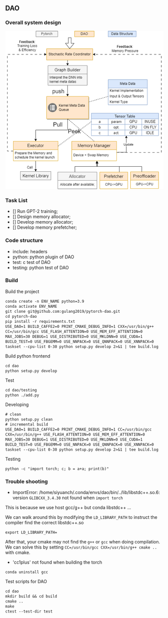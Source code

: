 ## DAO 

### Overall system design 

![image](./system%20design.png)

### Task List 

- [] Run GPT-2 training; 
- [] Design memory allocator; 
- [] Develop memory allocator; 
- [] Develop memory prefetcher; 

### Code structure
- include: headers
- python: python plugin of DAO  
- test: c test of DAO
- testing: python test of DAO

### Build
Build the project 
```
conda create -n ENV_NAME python=3.9 
conda activate ENV_NAME
git clone git@github.com:gulang2019/pytorch-dao.git
cd pytorch-dao 
pip install -r requirements.txt 
USE_DAO=1 BUILD_CAFFE2=0 PRINT_CMAKE_DEBUG_INFO=1 CXX=/usr/bin/g++ CC=/usr/bin/gcc USE_FLASH_ATTENTION=0 USE_MEM_EFF_ATTENTION=0  MAX_JOBS=30 DEBUG=1 USE_DISTRIBUTED=0 USE_MKLDNN=0 USE_CUDA=1 BUILD_TEST=0 USE_FBGEMM=0 USE_NNPACK=0 USE_QNNPACK=0 USE_XNNPACK=0 taskset --cpu-list 0-30 python setup.py develop 2>&1 | tee build.log
```

Build python frontend 
```
cd dao 
python setup.py develop
```

Test
```
cd dao/testing 
python ./add.py
```

Developing
```
# clean 
python setup.py clean
# incremental build 
USE_DAO=1 BUILD_CAFFE2=0 PRINT_CMAKE_DEBUG_INFO=1 CC=/usr/bin/gcc CXX=/usr/bin/g++ USE_FLASH_ATTENTION=0 USE_MEM_EFF_ATTENTION=0  MAX_JOBS=30 DEBUG=1 USE_DISTRIBUTED=0 USE_MKLDNN=0 USE_CUDA=1 BUILD_TEST=0 USE_FBGEMM=0 USE_NNPACK=0 USE_QNNPACK=0 USE_XNNPACK=0 taskset --cpu-list 0-30 python setup.py develop 2>&1 | tee build.log
```

Testing 
```
python -c "import torch; c; b = a+a; print(b)" 
```

### Trouble shooting
- ImportError: /home/siyuanch/.conda/envs/dao/bin/../lib/libstdc++.so.6: version `GLIBCXX_3.4.30` not found when `import torch` 

This is because we use host gcc/g++ but conda libstdc++ ...

We can walk around this by modifying the `LD_LIBRARY_PATH` to instruct the compiler find the correct libstdc++.so
```
export LD_LIBRARY_PATH=
```
After that, your cmake may not find the `g++` or `gcc` when doing compilation. We can solve this by setting `CC=/usr/bin/gcc CXX=/usr/bin/g++ cmake ..` with cmake.


- 'cc1plus' not found when building the torch
```
conda uninstall gcc
``` 

Test scripts for DAO 

```
cd dao 
mkdir build && cd build 
cmake ..
make
ctest --test-dir test
```
